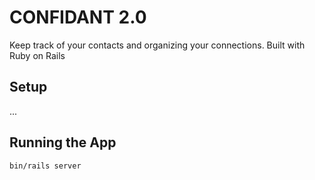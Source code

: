 # CONFIDANT 2.0
Keep track of your contacts and organizing your connections.
Built with Ruby on Rails

## Setup
...

## Running the App

```bash
bin/rails server
```
